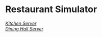 # **Restaurant Simulator**
[_Kitchen Server_](https://github.com/Andreea010/Kitchen) <br />
[_Dining Hall Server_](https://github.com/Andreea010/DiningHall)
